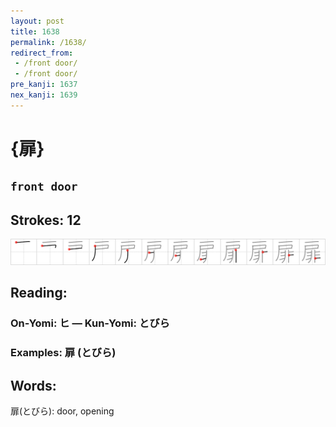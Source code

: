 ```yaml
---
layout: post
title: 1638
permalink: /1638/
redirect_from:
 - /front door/
 - /front door/
pre_kanji: 1637
nex_kanji: 1639
---
```


# {扉}

## `front door`

## Strokes: 12

<div class="stroke"><img src="../images/E68989.png" /></div>

## Reading:

### On-Yomi: ヒ &mdash; Kun-Yomi: とびら

### Examples: 扉 (とびら)

## Words:

扉(とびら): door, opening
